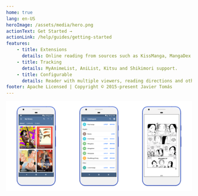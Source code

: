 ```yaml
---
home: true
lang: en-US
heroImage: /assets/media/hero.png
actionText: Get Started →
actionLink: /help/guides/getting-started
features:
    - title: Extensions
      details: Online reading from sources such as KissManga, MangaDex and more.
    - title: Tracking
      details: MyAnimeList, AniList, Kitsu and Shikimori support.
    - title: Configurable
      details: Reader with multiple viewers, reading directions and other settings.
footer: Apache Licensed | Copyright © 2015-present Javier Tomás
---
```


![screens](/assets/media/screens.png)
